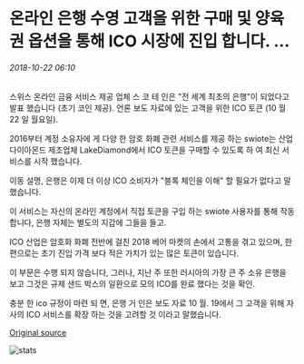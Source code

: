 # 온라인 은행 수영 고객을 위한 구매 및 양육 권 옵션을 통해 ICO 시장에 진입 합니다. ...

###### 2018-10-22 06:10

스위스 온라인 금융 서비스 제공 업체 스 코 테 인은 "전 세계 최초의 은행"이 되었다고 발표 했습니다 (초기 코인 제공). 언론 보도 자료에 있는 고객을 위한 ICO 토큰 (10 월 22 일 월요일).

2016부터 계정 소유자에 게 다양 한 암호 화폐 관련 서비스를 제공 하는 swiote는 산업 다이아몬드 제조업체 LakeDiamond에서 ICO 토큰을 구매할 수 있도록 하 여 최신 서비스를 시작 했습니다.

이동 설명, 은행은 이제 더 이상 ICO 소비자가 "블록 체인을 이해" 할 필요가 없다고 말했습니다.

이 서비스는 자신의 온라인 계정에서 직접 토큰을 구입 하는 swiote 사용자를 통해 작동 합니다, 은행 자체는 별도의 지갑에 그들을 들고.

ICO 산업은 암호화 화폐 전반에 걸친 2018 베어 마켓의 손에서 고통을 겪고 있으며, 한편으로는 초기 진입 가격 보다 적은 가치가 있는 많은 토큰이 있습니다.

이 부문은 수행 되지 않습니다, 그러나, 지난 주 또한 러시아의 가장 큰 주 소유 은행을 보고 그것은 규제 샌드 박스의 일환으로 모의 ICO를 완료 했다는 것을 확인.

충분 한 ico 규정이 마련 되 면, 은행 거 인은 보도 자료 10 월. 19에서 그 고객을 위해 자사의 ICO 서비스를 확장 하는 것을 고려할 것 이라고 말했습니다.

[Original source](https://cointelegraph.com/news/online-bank-swissquote-enters-ico-market-with-purchase-and-custody-option-for-clients)

![stats](https://c.statcounter.com/11760860/0/a89fa40b/1/ "stats")